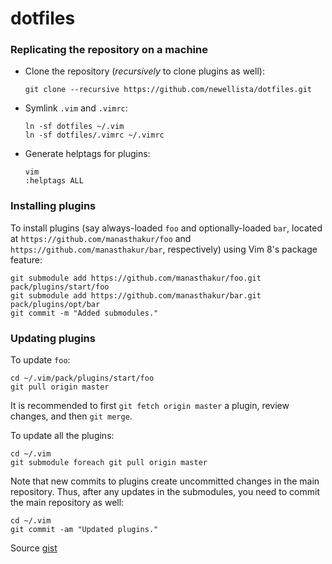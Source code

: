 # dotfiles
### Replicating the repository on a machine
- Clone the repository (_recursively_ to clone plugins as well):

    ```
    git clone --recursive https://github.com/newellista/dotfiles.git
    ```
    
- Symlink `.vim` and `.vimrc`:

    ```
    ln -sf dotfiles ~/.vim
    ln -sf dotfiles/.vimrc ~/.vimrc
    ```
    
- Generate helptags for plugins:
    ```
    vim
    :helptags ALL
    ```
    
### Installing plugins
To install plugins (say always-loaded `foo` and optionally-loaded `bar`, located at `https://github.com/manasthakur/foo` and `https://github.com/manasthakur/bar`, respectively) using Vim 8's package feature:
```
git submodule add https://github.com/manasthakur/foo.git pack/plugins/start/foo
git submodule add https://github.com/manasthakur/bar.git pack/plugins/opt/bar
git commit -m "Added submodules."
```

### Updating plugins
To update `foo`:
```
cd ~/.vim/pack/plugins/start/foo
git pull origin master
```
It is recommended to first `git fetch origin master` a plugin, review changes, and then `git merge`.

To update all the plugins:
```
cd ~/.vim
git submodule foreach git pull origin master
```

Note that new commits to plugins create uncommitted changes in the main repository.
Thus, after any updates in the submodules, you need to commit the main repository as well:
```
cd ~/.vim
git commit -am "Updated plugins."
```

Source [gist](https://gist.github.com/manasthakur/d4dc9a610884c60d944a4dd97f0b3560)

